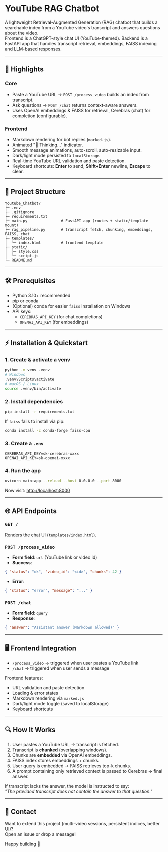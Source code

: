 # YouTube RAG Chatbot

A lightweight Retrieval-Augmented Generation (RAG) chatbot that builds a searchable index from a YouTube video's transcript and answers questions about the video.  
Frontend is a ChatGPT-style chat UI (YouTube-themed). Backend is a FastAPI app that handles transcript retrieval, embeddings, FAISS indexing and LLM-based responses.

---

## 🚀 Highlights

### Core
- Paste a YouTube URL → `POST /process_video` builds an index from transcript.
- Ask questions → `POST /chat` returns context-aware answers.
- Uses OpenAI embeddings & FAISS for retrieval, Cerebras (chat) for completion (configurable).

### Frontend
- Markdown rendering for bot replies (`marked.js`).
- Animated "🤔 Thinking..." indicator.
- Smooth message animations, auto-scroll, auto-resizable input.
- Dark/light mode persisted to `localStorage`.
- Real-time YouTube URL validation and paste detection.
- Keyboard shortcuts: **Enter** to send, **Shift+Enter** newline, **Escape** to clear.

---

## 📂 Project Structure

```
Youtube_Chatbot/
├─ .env
├─ .gitignore
├─ requirements.txt
├─ main.py               # FastAPI app (routes + static/template mount)
├─ rag_pipeline.py       # transcript fetch, chunking, embeddings, FAISS, chat
├─ templates/
│  └─ index.html         # frontend template
├─ static/
│  ├─ style.css
│  └─ script.js
└─ README.md
```

---

## 🛠️ Prerequisites

- Python 3.10+ recommended  
- pip or conda  
- (Optional) conda for easier `faiss` installation on Windows  
- API keys:
  - `CEREBRAS_API_KEY` (for chat completions)  
  - `OPENAI_API_KEY` (for embeddings)  

---

## ⚡ Installation & Quickstart

### 1. Create & activate a venv
```bash
python -m venv .venv
# Windows
.venv\Scripts\activate
# macOS / Linux
source .venv/bin/activate
```

### 2. Install dependencies
```bash
pip install -r requirements.txt
```

If `faiss` fails to install via pip:
```bash
conda install -c conda-forge faiss-cpu
```

### 3. Create a `.env`
```env
CEREBRAS_API_KEY=sk-cerebras-xxxx
OPENAI_API_KEY=sk-openai-xxxx
```

### 4. Run the app
```bash
uvicorn main:app --reload --host 0.0.0.0 --port 8000
```
Now visit: [http://localhost:8000](http://localhost:8000)

---

## 🌐 API Endpoints

### `GET /`
Renders the chat UI (`templates/index.html`).

### `POST /process_video`
- **Form field**: `url` (YouTube link or video id)  
- **Success**:
```json
{ "status": "ok", "video_id": "<id>", "chunks": 42 }
```
- **Error**:
```json
{ "status": "error", "message": "..." }
```

### `POST /chat`
- **Form field**: `query`  
- **Response**:
```json
{ "answer": "Assistant answer (Markdown allowed)" }
```

---

## 🖥️ Frontend Integration

- `/process_video` → triggered when user pastes a YouTube link  
- `/chat` → triggered when user sends a message  

Frontend features:
- URL validation and paste detection  
- Loading & error states  
- Markdown rendering via `marked.js`  
- Dark/light mode toggle (saved to localStorage)  
- Keyboard shortcuts  

---

## 🔍 How It Works

1. User pastes a YouTube URL → transcript is fetched.  
2. Transcript is **chunked** (overlapping windows).  
3. Chunks are **embedded** via OpenAI embeddings.  
4. FAISS index stores embeddings + chunks.  
5. User query is embedded → FAISS retrieves top-k chunks.  
6. A prompt containing only retrieved context is passed to Cerebras → final answer.  

If transcript lacks the answer, the model is instructed to say:  
*"The provided transcript does not contain the answer to that question."*

---
## 📧 Contact

Want to extend this project (multi-video sessions, persistent indices, better UI)?  
Open an issue or drop a message!  

Happy building 🎯
